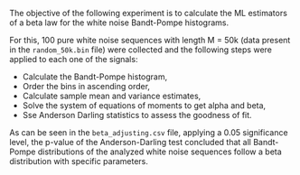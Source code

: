 The objective of the following experiment is to calculate the ML estimators of a beta law for the white noise Bandt-Pompe histograms.

For this, 100 pure white noise sequences with length M = 50k (data present in the `random_50k.bin` file) were collected and the following steps were applied to each one of the signals:

- Calculate the Bandt-Pompe histogram,
- Order the bins in ascending order,
- Calculate sample mean and variance estimates,
- Solve the system of equations of moments to get alpha and beta,
- Sse Anderson Darling statistics to assess the goodness of fit.

As can be seen in the `beta_adjusting.csv` file, applying a 0.05 significance level, the p-value of the Anderson-Darling test concluded that all Bandt-Pompe distributions of the analyzed white noise sequences follow a beta distribution with specific parameters.
